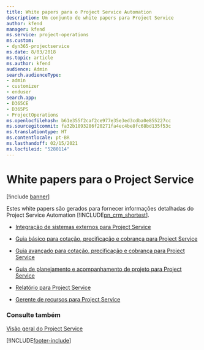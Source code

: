 ```yaml
---
title: White papers para o Project Service Automation
description: Um conjunto de white papers para Project Service
author: kfend
manager: kfend
ms.service: project-operations
ms.custom:
- dyn365-projectservice
ms.date: 8/03/2018
ms.topic: article
ms.author: kfend
audience: Admin
search.audienceType:
- admin
- customizer
- enduser
search.app:
- D365CE
- D365PS
- ProjectOperations
ms.openlocfilehash: b61e355f2caf2ce977e35e3ed3cdba0e855227cc
ms.sourcegitcommit: fa32b1893286f20271fa4ec4be8fc68bd135f53c
ms.translationtype: HT
ms.contentlocale: pt-BR
ms.lasthandoff: 02/15/2021
ms.locfileid: "5280114"
---
```

# <a name="white-papers-for-project-service"></a>White papers para o Project Service

[!include [banner](../includes/psa-now-project-operations.md)]

Estes white papers são gerados para fornecer informações detalhadas do Project Service Automation [!INCLUDE[pn_crm_shortest](../includes/pn-crm-shortest.md)].

-   [Integração de sistemas externos para Project Service](https://go.microsoft.com/fwlink/?LinkId=825445)

-   [Guia básico para cotação, precificação e cobrança para Project Service](https://go.microsoft.com/fwlink/?LinkId=825241)

-   [Guia avançado para cotação, precificação e cobrança para Project Service](https://go.microsoft.com/fwlink/?LinkId=825242)

-   [Guia de planejamento e acompanhamento de projeto para Project Service](https://go.microsoft.com/fwlink/?LinkId=825243)

-   [Relatório para Project Service](https://go.microsoft.com/fwlink/?LinkId=825446)

-   [Gerente de recursos para Project Service](https://go.microsoft.com/fwlink/?LinkId=825244)

### <a name="see-also"></a>Consulte também
 [Visão geral do Project Service](../psa/overview.md)


[!INCLUDE[footer-include](../includes/footer-banner.md)]